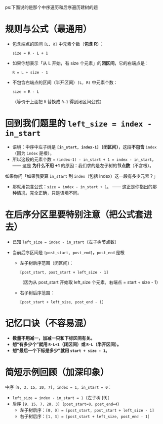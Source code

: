 ps:下面说的是那个中序遍历和后序遍历建树的题

# 规则与公式（最通用）

- 包含端点的区间 `[L, R]` 中元素个数（**包含 R**）：

  ```
  size = R - L + 1
  ```

- 如果你想表示「从 L 开始，有 size 个元素」的**闭区间**，它的右端点是：

  ```
  R = L + size - 1
  ```

- 不包含右端点的区间（半开区间）`[L, R)` 中元素个数：

  ```
  size = R - L
  ```

  （等价于上面把 `R` 替换成 `R-1` 得到闭区间公式）

# 回到我们题里的 `left_size = index - in_start`

- 语境：中序中左子树是 **`[in_start, index-1]`（闭区间）**，这段**不包含** `index`（因为 `index` 是根）。
- 所以这段的元素个数 = `(index-1) - in_start + 1 = index - in_start`。
   —— 这是 **为什么不用 +1** 的原因：我们求的是左子树的**节点数**（不含根）。

如果你问「如果我要算 `in_start` 到 `index`（包括 index）这一段有多少元素？」

- 那就用包含公式：`size = index - in_start + 1`。
   —— 这正是你指出的那种情况，完全正确，只是语境不同。

# 在后序分区里要特别注意（把公式套进去）

- 已知 `left_size = index - in_start`（左子树节点数）

- 当前后序区间是 `[post_start, post_end]`，`post_end` 是根

  - 左子树后序范围（闭区间）：

    ```
    [post_start, post_start + left_size - 1]
    ```

    （因为从 post_start 开始取 left_size 个元素，右端点 = start + size - 1）

  - 右子树后序范围：

    ```
    [post_start + left_size, post_end - 1]
    ```

# 记忆口诀（不容易混）

- **数量不用减一，加减一只和下标区间有关。**
- **想“有多少个”就用 `R-L+1`（闭区间）或 `R-L`（半开区间）。**
- **想“最后一个下标是多少”就用 `start + size - 1`。**

# 简短示例回顾（加深印象）

中序 `[9, 3, 15, 20, 7]`，`index = 1`，`in_start = 0`：

- `left_size = index - in_start = 1`（左子树 [9]）
- 后序 `[9, 15, 7, 20, 3]`（`post_start=0, post_end=4`）
  - 左子树后序：`[0, 0] = [post_start, post_start + left_size - 1]`
  - 右子树后序：`[1, 3] = [post_start + left_size, post_end - 1]`